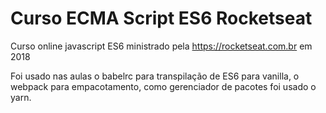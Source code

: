 # Curso ECMA Script ES6 Rocketseat
Curso online javascript ES6 ministrado pela https://rocketseat.com.br em 2018

Foi usado nas aulas o babelrc para transpilação de ES6 para vanilla, o webpack para empacotamento, como gerenciador de pacotes foi usado o yarn.